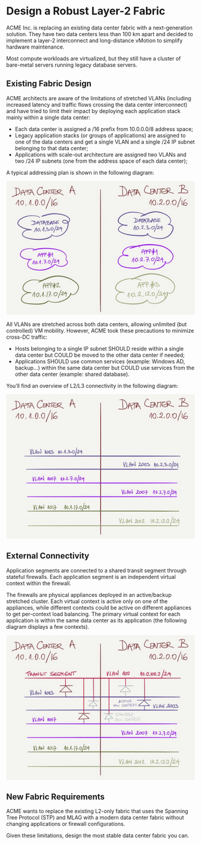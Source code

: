 # Design a Robust Layer-2 Fabric

ACME Inc. is replacing an existing data center fabric with a next-generation solution. They have two data centers less than 100 km apart and decided to implement a layer-2 interconnect and long-distance vMotion to simplify hardware maintenance.

Most compute workloads are virtualized, but they still have a cluster of bare-metal servers running legacy database servers.

## Existing Fabric Design

ACME architects are aware of the limitations of stretched VLANs (including increased latency and traffic flows crossing the data center interconnect) and have tried to limit their impact by deploying each application stack mainly within a single data center:

* Each data center is assigned a /16 prefix from 10.0.0.0/8 address space;
* Legacy application stacks (or groups of applications) are assigned to one of the data centers and get a single VLAN and a single /24 IP subnet belonging to that data center;
* Applications with scale-out architecture are assigned two VLANs and two /24 IP subnets (one from the address space of each data center);

A typical addressing plan is shown in the following diagram:

![Typical addressing plan](l2dci-addressing.png)

All VLANs are stretched across both data centers, allowing unlimited (but controlled) VM mobility. However, ACME took these precautions to minimize cross-DC traffic:

* Hosts belonging to a single IP subnet SHOULD reside within a single data center but COULD be moved to the other data center if needed;
* Applications SHOULD use common services (example: Windows AD, backup…) within the same data center but COULD use services from the other data center (example: shared database).

You’ll find an overview of L2/L3 connectivity in the following diagram:

![VLAN topology](l2dci-topology.png)

## External Connectivity

Application segments are connected to a shared transit segment through stateful firewalls. Each application segment is an independent virtual context within the firewall.

The firewalls are physical appliances deployed in an active/backup stretched cluster. Each virtual context is active only on one of the appliances, while different contexts could be active on different appliances to get per-context load balancing. The primary virtual context for each application is within the same data center as its application (the following diagram displays a few contexts).

![External connectivity and firewalls](l2dci-firewalling.png)

## New Fabric Requirements

ACME wants to replace the existing L2-only fabric that uses the Spanning Tree Protocol (STP) and MLAG with a modern data center fabric without changing applications or firewall configurations.

Given these limitations, design the most stable data center fabric you can.
